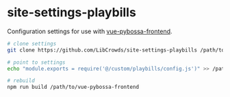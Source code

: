 # site-settings-playbills

Configuration settings for use with
[vue-pybossa-frontend](https://github.com/LibCrowds/vue-pybossa-frontend).

``` bash
# clone settings
git clone https://github.com/LibCrowds/site-settings-playbills /path/to/vue-pybossa-frontend/src/settings/playbills

# point to settings
echo "module.exports = require('@/custom/playbills/config.js')" >> /path/to/vue-pybossa-frontend/src/config.js

# rebuild
npm run build /path/to/vue-pybossa-frontend
```
